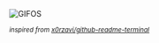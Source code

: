 <div align="justify">
<picture>
    <source media="(prefers-color-scheme: dark)" srcset="https://i.ibb.co/HL4q0Rb1/output-gif.gif">
    <source media="(prefers-color-scheme: light)" srcset="https://i.ibb.co/HL4q0Rb1/output-gif.gif">
    <img alt="GIFOS" src="https://i.ibb.co/HL4q0Rb1/output-gif.gif">
</picture>

<sub><i>inspired from [x0rzavi/github-readme-terminal](https://github.com/x0rzavi/github-readme-terminal)</i></sub>

</div>

<!-- Image deletion URL: https://ibb.co/mrT4md21/4530dea7578244d15fec7aee9fa45093 -->